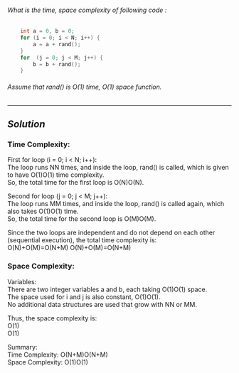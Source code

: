 ###### What is the time, space complexity of following code :
```cpp
    int a = 0, b = 0;    
    for (i = 0; i < N; i++) {
        a = a + rand();  
    }
    for  (j = 0; j < M; j++) {
        b = b + rand();
    }
```
###### Assume that rand() is O(1) time, O(1) space function.

---
## *Solution*
### Time Complexity:

First for loop (i = 0; i < N; i++):  
The loop runs NN times, and inside the loop, rand() is called, which is given to have O(1)O(1) time complexity.  
So, the total time for the first loop is O(N)O(N).

Second for loop (j = 0; j < M; j++):  
The loop runs MM times, and inside the loop, rand() is called again, which also takes O(1)O(1) time.  
So, the total time for the second loop is O(M)O(M).

Since the two loops are independent and do not depend on each other (sequential execution), the total time complexity is:  
O(N)+O(M)=O(N+M)
O(N)+O(M)=O(N+M)

### Space Complexity:

Variables:  
There are two integer variables a and b, each taking O(1)O(1) space.  
The space used for i and j is also constant, O(1)O(1).  
No additional data structures are used that grow with NN or MM.

Thus, the space complexity is:  
O(1)  
O(1)  

Summary:  
Time Complexity: O(N+M)O(N+M)  
Space Complexity: O(1)O(1)